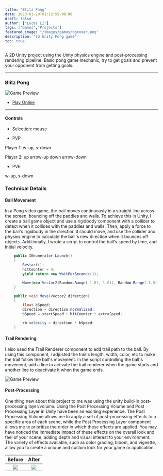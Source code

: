 ```yaml
---
title: "Blitz Pong"
date: 2023-01-20T01:18:59-08:00
draft: false
author: ["Lucas Li"]
tags: ["Games","Projects"]
featured_image: "/images/games/bgcover.png"
description: "2D Unity Pong game"
toc: true
---
```


A 2D Unity project using the Unity physics engine and post-processing rendering pipeline. Basic pong game mechanic, try to get goals and prevent your opponent from getting goals.<!--more-->


---

### Blitz Pong

![Game Preview](/images/games/bgcover.png)

* [Play Online](https://gelzonexunsas.itch.io/blitz-pong)

---
#### Controls
- Selection: mouse

- PVP

Player 1: 
w-up, s-down

Player 2: 
up arrow-up
down arrow-down

- PVE

w-up, s-down

### Technical Details
#### Ball Movement
In a Pong video game, the ball moves continuously in a straight line across the screen, bouncing off the paddles and walls. To achieve this in Unity, I create a ball game object and use a rigidbody component with a collider to detect when it collides with the paddles and walls. Then, apply a force to the ball's rigidbody in the direction it should move, and use the collider and physics engine to calculate the ball's new direction when it bounces off objects. Additionally, I wrote a script to control the ball's speed by time, and initial velocity.

```c#
    public IEnumerator Launch()
    {
        Restart();
        hitCounter = 0;
        yield return new WaitForSeconds(1);

        Move(new Vector2(Random.Range(-1.0f, 1.0f), Random.Range(-1.0f, 1.0f)));
    }

    public void Move(Vector2 direction)
    {
        float bSpeed;
        direction = direction.normalized;
        bSpeed = startSpeed + hitCounter * extraSpeed;

        rb.velocity = direction * bSpeed;
    }
```

#### Trail Rendering
I also used the Trail Renderer component to add trail path to the ball. By using this component, I adjusted the trail's length, width, color, etc to make the trail follow the ball's movement. In the script controlling the ball's movement, add a line to activate the trail renderer when the game starts and another line to deactivate it when the game ends.

![Game Preview](/images/games/bggameplay.png)

#### Post-Processing
One thing new about this project to me was using the unity build-in post-processing layer/volume. Using the Post Processing Volume and Post Processing Layer in Unity have been an exciting experience. The Post Processing Volume allows me to apply a set of post-processing effects to a specific area of each scene, while the Post Processing Layer component allows me to prioritize the order in which these effects are applied. 
You may have noticed the immediate impact of these effects on the overall look and feel of your scene, adding depth and visual interest to your environment. The variety of effects available, such as color grading, bloom, and vignette, allow you to create a unique and custom look for your game or application.

|Before|After|
|:-:|:-:|
![](/images/games/bgbefore.png) | ![](/images/games/bgafter.png)
